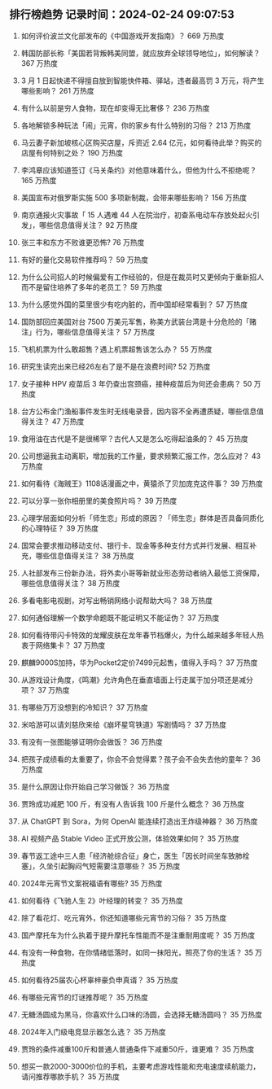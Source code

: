 
## 排行榜趋势 记录时间：2024-02-24 09:07:53
  
  1. 如何评价波兰文化部发布的《中国游戏开发指南》？ 669 万热度
    
  2. 韩国防部长称「美国若背叛韩美同盟，就应放弃全球领导地位」，如何解读？ 367 万热度
    
  3. 3 月 1 日起快递不得擅自放到智能快件箱、驿站，违者最高罚 3 万元，将产生哪些影响？ 261 万热度
    
  4. 有什么以前是穷人食物，现在却变得无比奢侈？ 236 万热度
    
  5. 各地解锁多种玩法「闹」元宵，你的家乡有什么特别的习俗？ 213 万热度
    
  6. 马云妻子新加坡核心区购买店屋，斥资近 2.64 亿元，如何看待此举？购买的店屋有何特别之处？ 190 万热度
    
  7. 李鸿章应该知道签订《马关条约》对他意味着什么，但他为什么不拒绝呢？ 165 万热度
    
  8. 美国宣布对俄罗斯实施 500 多项新制裁，会带来哪些影响？ 156 万热度
    
  9. 南京通报火灾事故「 15 人遇难 44 人在院治疗，初查系电动车存放处起火引发」，哪些信息值得关注？ 92 万热度
    
  10. 张三丰和东方不败谁更恐怖? 76 万热度
    
  11. 有好的量化交易软件推荐吗？ 59 万热度
    
  12. 为什么公司招人的时候偏爱有工作经验的，但是在裁员时又更倾向于重新招人而不是留住培养了多年的老员工？ 59 万热度
    
  13. 为什么感觉外国的菜里很少有吃内脏的，而中国却经常看到？ 57 万热度
    
  14. 国防部回应美国对台 7500 万美元军售，称美方武装台湾是十分危险的「赌注」行为，哪些信息值得关注？ 57 万热度
    
  15. 飞机机票为什么敢超售？遇上机票超售该怎么办？ 55 万热度
    
  16. 研究生读完出来已经26左右了是不是在浪费时间? 52 万热度
    
  17. 女子接种 HPV 疫苗后 3 年仍查出宫颈癌，接种疫苗后为何还会患病？ 50 万热度
    
  18. 台方公布金门渔船事件发生时无线电录音，因内容不全再遭质疑，哪些信息值得关注？ 47 万热度
    
  19. 食用油在古代是不是很稀罕？古代人又是怎么吃得起油条的？ 45 万热度
    
  20. 公司想逼我主动离职，增加我的工作量，要求频繁汇报工作，怎么应对？ 43 万热度
    
  21. 如何看待《海贼王》1108话漫画之中，黄猿杀了贝加庞克这件事？ 39 万热度
    
  22. 可以分享一张你相册里的美食照片吗？ 39 万热度
    
  23. 心理学层面如何分析「师生恋」形成的原因？「师生恋」群体是否具备同质化的心理特征？ 39 万热度
    
  24. 国常会要求推动移动支付、银行卡、现金等多种支付方式并行发展、相互补充，哪些信息值得关注？ 38 万热度
    
  25. 人社部发布三份新办法，将外卖小哥等新就业形态劳动者纳入最低工资保障，哪些信息值得关注？ 38 万热度
    
  26. 多看电影电视剧，对写出畅销网络小说帮助大吗？ 38 万热度
    
  27. 如何通俗理解一个数学命题既不能证明又不能证伪？ 37 万热度
    
  28. 如何看待带闪卡特效的龙耀皮肤在龙年春节档爆火，为什么越来越多年轻人热衷于网络集卡？ 37 万热度
    
  29. 麒麟9000S加持，华为Pocket2定价7499元起售，值得入手吗？ 37 万热度
    
  30. 从游戏设计角度，《鸣潮》允许角色在垂直墙面上行走属于加分项还是减分项？ 37 万热度
    
  31. 有哪些万万没想到的冷知识？ 37 万热度
    
  32. 米哈游可以请刘慈欣来给《崩坏星穹铁道》写剧情吗？ 37 万热度
    
  33. 有没有一张图能够证明你会做饭？ 36 万热度
    
  34. 把孩子成绩看的太重要了，你会不会觉得累？孩子会不会失去他的童年？ 36 万热度
    
  35. 是什么原因让你开始自己学习做饭？ 36 万热度
    
  36. 贾玲成功减肥 100 斤，有没有人告诉我 100 斤是什么概念？ 36 万热度
    
  37. 从 ChatGPT 到 Sora，为何 OpenAI 能连续打造出王炸级神器？ 36 万热度
    
  38. AI 视频产品 Stable Video 正式开放公测，体验效果如何？ 35 万热度
    
  39. 春节返工途中三人患「经济舱综合征」身亡，医生「因长时间坐车致肺栓塞」，久坐引起胸闷气短需要注意哪些？ 35 万热度
    
  40. 2024年元宵节文案祝福语有哪些? 35 万热度
    
  41. 如何看待《飞驰人生 2》叶经理的转变？ 35 万热度
    
  42. 除了看花灯、吃元宵外，你还知道哪些元宵节的习俗？ 35 万热度
    
  43. 国产摩托车为什么执着于提升摩托车性能而不是注重耐用度呢？ 35 万热度
    
  44. 有没有一种食物，在你情绪低落时，如同一抹阳光，照亮了你的生活？ 35 万热度
    
  45. 如何看待25届农心杯辜梓豪负申真谞？ 35 万热度
    
  46. 有哪些元宵节的灯谜推荐呢？ 35 万热度
    
  47. 无糖汤圆成为黑马，你喜欢什么口味的汤圆，会选择无糖汤圆吗？ 35 万热度
    
  48. 2024年入门级电竞显示器怎么选？ 35 万热度
    
  49. 贾玲的条件减重100斤和普通人普通条件下减重50斤，谁更难？ 35 万热度
    
  50. 想买一款2000-3000价位的手机，主要考虑游戏性能和充电速度续航能力，请问推荐哪款手机？ 35 万热度
    